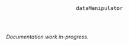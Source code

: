 <div align="center">
  <pre>dataManipulator</pre>
</div>

<br />
<br />

_Documentation work in-progress._

